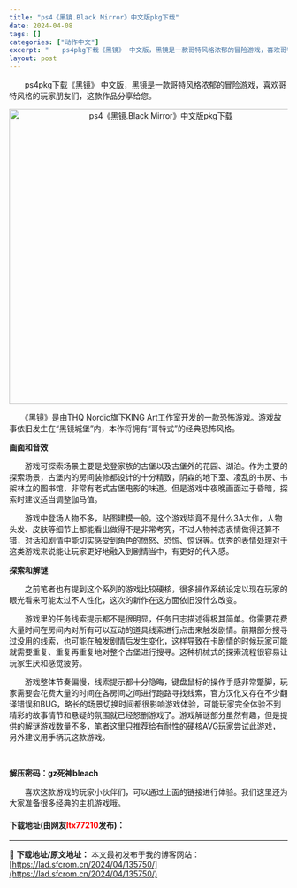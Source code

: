 ```yaml
---
title: "ps4《黑镜.Black Mirror》中文版pkg下载"
date: 2024-04-08
tags: []
categories: ["动作中文"]
excerpt: "　　ps4pkg下载《黑镜》 中文版，黑镜是一款哥特风格浓郁的冒险游戏，喜欢哥特风格的玩家朋友们，这款作品分享给您。 　　《黑镜》是由THQ Nordic旗下KING Art工作室开发的一款恐怖游戏。游戏故事依旧发生在&ldquo;黑镜城堡&rdquo;内，本作将拥有&ldquo;哥特式&amp;rdquo&hellip;"
layout: post
---
```


 <p>　　ps4pkg下载《黑镜》 中文版，黑镜是一款哥特风格浓郁的冒险游戏，喜欢哥特风格的玩家朋友们，这款作品分享给您。</p> <p align="center"><img align="" border="0" src="https://lad.sfcrom.cn/wp-content/uploads/2024/04/20240408_6613574ba3681.webp" width="533" alt="ps4《黑镜.Black Mirror》中文版pkg下载" /></p> <p>　　《黑镜》是由THQ Nordic旗下KING Art工作室开发的一款恐怖游戏。游戏故事依旧发生在&ldquo;黑镜城堡&rdquo;内，本作将拥有&ldquo;哥特式&rdquo;的经典恐怖风格。</p> <p><strong>画面和音效</strong></p> <p>　　游戏可探索场景主要是戈登家族的古堡以及古堡外的花园、湖泊。作为主要的探索场景，古堡内的房间装修都设计的十分精致，阴森的地下室、凌乱的书房、书架林立的图书馆，非常有老式古堡电影的味道。但是游戏中夜晚画面过于昏暗，探索时建议适当调整伽马值。</p> <p>　　游戏中登场人物不多，贴图建模一般。这个游戏毕竟不是什么3A大作，人物头发、皮肤等细节上都能看出做得不是非常考究，不过人物神态表情做得还算不错，对话和剧情中能切实感受到角色的愤怒、恐慌、惊讶等。优秀的表情处理对于这类游戏来说能让玩家更好地融入到剧情当中，有更好的代入感。</p> <p><strong>探索和解谜</strong></p> <p>　　之前笔者也有提到这个系列的游戏比较硬核，很多操作系统设定以现在玩家的眼光看来可能太过不人性化，这次的新作在这方面依旧没什么改变。</p> <p>　　游戏里的任务线索提示都不是很明显，任务日志描述得极其简单。你需要花费大量时间在房间内对所有可以互动的道具线索进行点击来触发剧情。前期部分搜寻过没用的线索，也可能在触发剧情后发生变化，这样导致在卡剧情的时候玩家可能就需要重复、重复再重复地对整个古堡进行搜寻。这种机械式的探索流程很容易让玩家生厌和感觉疲劳。</p> <p>　　游戏整体节奏偏慢，线索提示都十分隐晦，键盘鼠标的操作手感非常蹩脚，玩家需要会花费大量的时间在各房间之间进行跑路寻找线索，官方汉化又存在不少翻译错误和BUG，略长的场景切换时间都很影响游戏体验，可能玩家完全体验不到精彩的故事情节和悬疑的氛围就已经怒删游戏了。游戏解谜部分虽然有趣，但是提供的解谜游戏数量不多，笔者这里只推荐给有耐性的硬核AVG玩家尝试此游戏，另外建议用手柄玩这款游戏。</p> <p>&nbsp;</p> <p><strong>解压密码：gz死神bleach</strong></p> <p>　　喜欢这款游戏的玩家小伙伴们，可以通过上面的链接进行体验。我们这里还为大家准备很多经典的主机游戏哦。</p> <p><h4>下载地址(由网友<font color="red">ltx77210</font>发布)：</h4></p> 

---
📖 **下载地址/原文地址：** 本文最初发布于我的博客网站：[https://lad.sfcrom.cn/2024/04/135750/](https://lad.sfcrom.cn/2024/04/135750/)
